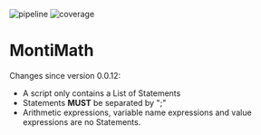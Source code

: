 <!-- (c) https://github.com/MontiCore/monticore -->
![pipeline](https://git.rwth-aachen.de/monticore/EmbeddedMontiArc/languages/MontiMath/badges/master/build.svg)
![coverage](https://git.rwth-aachen.de/monticore/EmbeddedMontiArc/languages/MontiMath/badges/master/coverage.svg)

# MontiMath

Changes since version 0.0.12:

   - A script only contains a List of Statements
   - Statements **MUST** be separated by ";"
   - Arithmetic expressions, variable name expressions and value expressions are no Statements.
